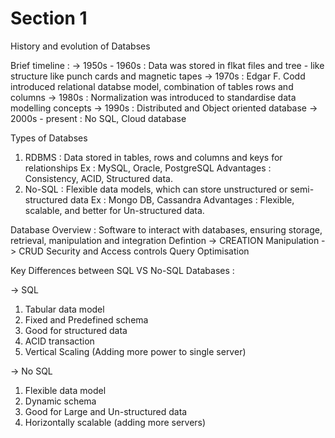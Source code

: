 # Section 1
History and evolution of Databses 

Brief timeline : 
-> 1950s - 1960s : Data was stored in flkat files and tree - like structure like punch cards and magnetic tapes
-> 1970s : Edgar F. Codd introduced relational databse model, combination of tables rows and columns
-> 1980s : Normalization was introduced to standardise data modelling concepts
-> 1990s : Distributed and Object oriented database 
-> 2000s - present : No SQL, Cloud database

Types of Databses 

1. RDBMS : Data stored in tables, rows and columns and keys for relationships Ex : MySQL, Oracle, PostgreSQL
   Advantages : Consistency, ACID, Structured data.
2. No-SQL : Flexible data models, which can store unstructured or semi-structured data Ex : Mongo DB, Cassandra
   Advantages : Flexible, scalable, and better for Un-structured data.

Database Overview : 
Software to interact with databases, ensuring storage, retrieval, manipulation and integration
Defintion -> CREATION
Manipulation -> CRUD
Security and Access controls
Query Optimisation

Key Differences between SQL VS No-SQL Databases :

-> SQL
1. Tabular data model
2. Fixed and Predefined schema
3. Good for structured data
4. ACID transaction
5. Vertical Scaling (Adding more power to single server)
   
-> No SQL
1. Flexible data model
2. Dynamic schema
3. Good for Large and Un-structured data
4. Horizontally scalable (adding more servers)


   

